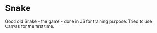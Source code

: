 # Snake
Good old Snake - the game - done in JS for training purpose.
Tried to use Canvas for the first time.
